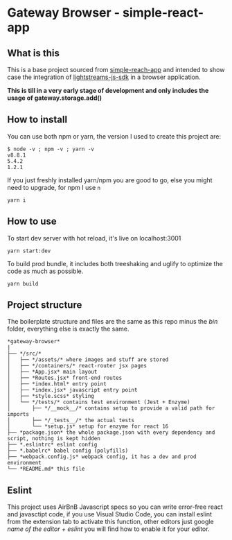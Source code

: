 # Gateway Browser - simple-react-app

## What is this
This is a base project sourced from [simple-reach-app](https://github.com/Kornil/simple-react-app) and intended to show case the integration
of [lightstreams-js-sdk](https://github.com/lightstreams-network/lightstreams-js-sdk) in a browser application.

**This is till in a very early stage of development and only includes the usage of gateway.storage.add()**


## How to install
You can use both npm or yarn, the version I used to create this project are:

```
$ node -v ; npm -v ; yarn -v
v8.8.1
5.4.2
1.2.1
```
If you just freshly installed yarn/npm you are good to go, else you might need to upgrade, for npm I use `n`

```
yarn i
```

## How to use

To start dev server with hot reload, it's live on localhost:3001
```
yarn start:dev
```

To build prod bundle, it includes both treeshaking and uglify to optimize the code as much as possible.
```
yarn build
```

## Project structure

The boilerplate structure and files are the same as this repo minus the *bin* folder, everything else is exactly the same.

```
*gateway-browser*
|
├── */src/*
│   ├── */assets/* where images and stuff are stored
│   ├── */containers/* react-router jsx pages
│   ├── *App.jsx* main layout
│   ├── *Routes.jsx* front-end routes
│   ├── *index.html* entry point
│   ├── *index.jsx* javascript entry point
│   ├── *style.scss* styling
│   └── */tests/* contains test environment (Jest + Enzyme)
│       ├── */__mock__/* contains setup to provide a valid path for imports
│       ├── */_tests__/* the actual tests
│       └── *setup.js* setup for enzyme for react 16
├── *package.json* the whole package.json with every dependency and script, nothing is kept hidden
├── *.eslintrc* eslint config
├── *.babelrc* babel config (polyfills)
├── *webpack.config.js* webpack config, it has a dev and prod environment
└── *README.md* this file
```

## Eslint

This project uses AirBnB Javascript specs so you can write error-free react and javasctipt code, if you use Visual Studio Code, you can install eslint from the extension tab to activate this function, other editors just google _name of the editor + eslint_ you will find how to enable it for your editor.

